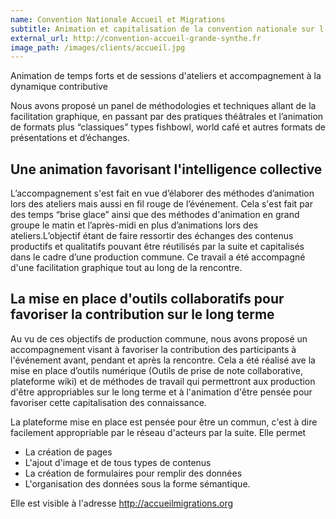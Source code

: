```yaml
---
name: Convention Nationale Accueil et Migrations
subtitle: Animation et capitalisation de la convention nationale sur l'accueil et les migrations
external_url: http://convention-accueil-grande-synthe.fr
image_path: /images/clients/accueil.jpg
---
```


Animation de temps forts et de sessions d'ateliers et accompagnement à la dynamique
contributive

Nous avons proposé un panel de méthodologies et techniques allant de la facilitation graphique,
en passant par des pratiques théâtrales et l’animation de formats plus “classiques” types fishbowl, world café et 
autres formats de présentations et d’échanges.
 
## Une animation favorisant l'intelligence collective

L’accompagnement s'est fait en vue d’élaborer des méthodes d’animation lors des ateliers mais aussi en fil rouge de
l’événement. Cela s'est fait par des temps “brise glace” ainsi que des méthodes d'animation en grand groupe le matin et l’après-midi en plus d’animations lors des ateliers.L’objectif étant de faire ressortir des échanges des contenus productifs et 
qualitatifs pouvant être réutilisés par la suite et capitalisés dans le cadre d’une production commune. Ce travail a été accompagné d'une facilitation graphique tout au long de la rencontre.

## La mise en place d'outils collaboratifs pour favoriser la contribution sur le long terme 

Au vu de ces objectifs de production commune, nous avons proposé un accompagnement visant à favoriser la contribution des participants à l'événement avant, pendant et après la rencontre.
Cela a été réalisé ave  la mise en place d’outils numérique (Outils de prise de note collaborative, plateforme wiki)
et de méthodes de travail qui permettront aux production d'être appropriables sur le long terme et 
à l'animation d'être pensée pour favoriser cette capitalisation des connaissance. 

La plateforme mise en place est pensée pour être un commun, c'est à dire facilement appropriable
par le réseau d'acteurs par la suite. Elle permet 


* La création de pages
* L'ajout d'image et de tous types de contenus
* La création de formulaires pour remplir des données
* L'organisation des données sous la forme sémantique.

Elle est visible à l'adresse http://accueilmigrations.org
